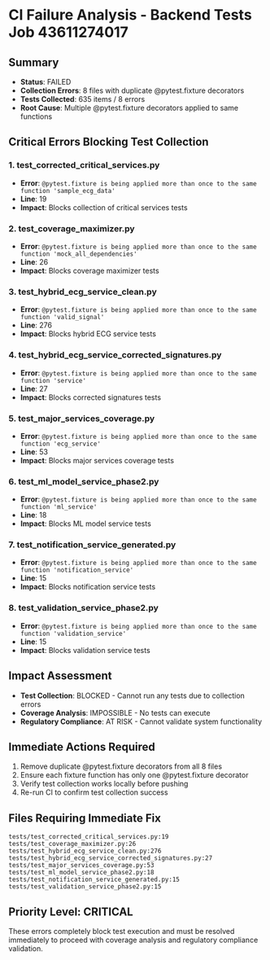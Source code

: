 # CI Failure Analysis - Backend Tests Job 43611274017

## Summary
- **Status**: FAILED
- **Collection Errors**: 8 files with duplicate @pytest.fixture decorators
- **Tests Collected**: 635 items / 8 errors
- **Root Cause**: Multiple @pytest.fixture decorators applied to same functions

## Critical Errors Blocking Test Collection

### 1. test_corrected_critical_services.py
- **Error**: `@pytest.fixture is being applied more than once to the same function 'sample_ecg_data'`
- **Line**: 19
- **Impact**: Blocks collection of critical services tests

### 2. test_coverage_maximizer.py  
- **Error**: `@pytest.fixture is being applied more than once to the same function 'mock_all_dependencies'`
- **Line**: 26
- **Impact**: Blocks coverage maximizer tests

### 3. test_hybrid_ecg_service_clean.py
- **Error**: `@pytest.fixture is being applied more than once to the same function 'valid_signal'`
- **Line**: 276
- **Impact**: Blocks hybrid ECG service tests

### 4. test_hybrid_ecg_service_corrected_signatures.py
- **Error**: `@pytest.fixture is being applied more than once to the same function 'service'`
- **Line**: 27
- **Impact**: Blocks corrected signatures tests

### 5. test_major_services_coverage.py
- **Error**: `@pytest.fixture is being applied more than once to the same function 'ecg_service'`
- **Line**: 53
- **Impact**: Blocks major services coverage tests

### 6. test_ml_model_service_phase2.py
- **Error**: `@pytest.fixture is being applied more than once to the same function 'ml_service'`
- **Line**: 18
- **Impact**: Blocks ML model service tests

### 7. test_notification_service_generated.py
- **Error**: `@pytest.fixture is being applied more than once to the same function 'notification_service'`
- **Line**: 15
- **Impact**: Blocks notification service tests

### 8. test_validation_service_phase2.py
- **Error**: `@pytest.fixture is being applied more than once to the same function 'validation_service'`
- **Line**: 15
- **Impact**: Blocks validation service tests

## Impact Assessment
- **Test Collection**: BLOCKED - Cannot run any tests due to collection errors
- **Coverage Analysis**: IMPOSSIBLE - No tests can execute
- **Regulatory Compliance**: AT RISK - Cannot validate system functionality

## Immediate Actions Required
1. Remove duplicate @pytest.fixture decorators from all 8 files
2. Ensure each fixture function has only one @pytest.fixture decorator
3. Verify test collection works locally before pushing
4. Re-run CI to confirm test collection success

## Files Requiring Immediate Fix
```
tests/test_corrected_critical_services.py:19
tests/test_coverage_maximizer.py:26  
tests/test_hybrid_ecg_service_clean.py:276
tests/test_hybrid_ecg_service_corrected_signatures.py:27
tests/test_major_services_coverage.py:53
tests/test_ml_model_service_phase2.py:18
tests/test_notification_service_generated.py:15
tests/test_validation_service_phase2.py:15
```

## Priority Level: CRITICAL
These errors completely block test execution and must be resolved immediately to proceed with coverage analysis and regulatory compliance validation.
